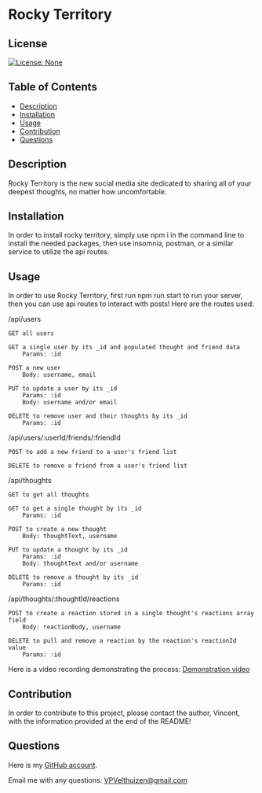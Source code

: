 # Rocky Territory

## License
[![License: None](https://img.shields.io/badge/License-None-brightgreen)](https://opensource.org/licenses/None)



## Table of Contents
- [Description](#description)
- [Installation](#installation)
- [Usage](#usage)
- [Contribution](#contribution)
- [Questions](#questions)

## Description
Rocky Territory is the new social media site dedicated to sharing all of your deepest thoughts, no matter how uncomfortable.

## Installation
In order to install rocky territory, simply use npm i in the command line to install the needed packages, then use insomnia, postman, or a similar service to utilize the api routes.

## Usage
In order to use Rocky Territory, first run npm run start to run your server, then you can use api routes to interact with posts! Here are the routes used:

/api/users

    GET all users

    GET a single user by its _id and populated thought and friend data
        Params: :id

    POST a new user
        Body: username, email

    PUT to update a user by its _id
        Params: :id
        Body: username and/or email

    DELETE to remove user and their thoughts by its _id
        Params: :id

/api/users/:userId/friends/:friendId

    POST to add a new friend to a user's friend list

    DELETE to remove a friend from a user's friend list

/api/thoughts

    GET to get all thoughts

    GET to get a single thought by its _id
        Params: :id

    POST to create a new thought
        Body: thoughtText, username

    PUT to update a thought by its _id
        Params: :id
        Body: thoughtText and/or username

    DELETE to remove a thought by its _id
        Params: :id

/api/thoughts/:thoughtId/reactions

    POST to create a reaction stored in a single thought's reactions array field
        Body: reactionBody, username

    DELETE to pull and remove a reaction by the reaction's reactionId value
        Params: :id

Here is a video recording demonstrating the process:
[Demonstration video](https://drive.google.com/file/d/1-1ajnLUroUllR3ORopQbrK4otH3ZUva6/view?usp=drive_link)

## Contribution
In order to contribute to this project, please contact the author, Vincent, with the information provided at the end of the README!

## Questions
Here is my [GitHub account](https://github.com/VPVelthuizen).

Email me with any questions: [VPVelthuizen@gmail.com](mailto:VPVelthuizen@gmail.com)